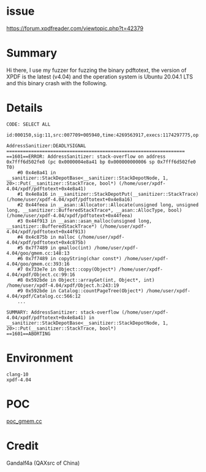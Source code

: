 # issue
https://forum.xpdfreader.com/viewtopic.php?t=42379

# Summary
Hi there, I use my fuzzer for fuzzing the binary pdftotext, the version of XPDF is the latest (v4.04) and the operation system is Ubuntu 20.04.1 LTS and this binary crash with the following.

# Details
```
CODE: SELECT ALL

id:000150,sig:11,src:007709+005940,time:4269563917,execs:1174297775,op:splice,rep:32

AddressSanitizer:DEADLYSIGNAL
=================================================================
==1601==ERROR: AddressSanitizer: stack-overflow on address 0x7fff6d502fe8 (pc 0x0000004e8a41 bp 0x000000000006 sp 0x7fff6d502fe0 T0)
    #0 0x4e8a41 in __sanitizer::StackDepotBase<__sanitizer::StackDepotNode, 1, 20>::Put(__sanitizer::StackTrace, bool*) (/home/user/xpdf-4.04/xpdf/pdftotext+0x4e8a41)
    #1 0x4e8a16 in __sanitizer::StackDepotPut(__sanitizer::StackTrace) (/home/user/xpdf-4.04/xpdf/pdftotext+0x4e8a16)
    #2 0x44feea in __asan::Allocator::Allocate(unsigned long, unsigned long, __sanitizer::BufferedStackTrace*, __asan::AllocType, bool) (/home/user/xpdf-4.04/xpdf/pdftotext+0x44feea)
    #3 0x44f913 in __asan::asan_malloc(unsigned long, __sanitizer::BufferedStackTrace*) (/home/user/xpdf-4.04/xpdf/pdftotext+0x44f913)
    #4 0x4c875b in malloc (/home/user/xpdf-4.04/xpdf/pdftotext+0x4c875b)
    #5 0x7f7489 in gmalloc(int) /home/user/xpdf-4.04/goo/gmem.cc:148:13
    #6 0x7f7489 in copyString(char const*) /home/user/xpdf-4.04/goo/gmem.cc:393:16
    #7 0x733e7e in Object::copy(Object*) /home/user/xpdf-4.04/xpdf/Object.cc:99:16
    #8 0x592bde in Object::arrayGet(int, Object*, int) /home/user/xpdf-4.04/xpdf/Object.h:243:19
    #9 0x592bde in Catalog::countPageTree(Object*) /home/user/xpdf-4.04/xpdf/Catalog.cc:566:12
    ...

SUMMARY: AddressSanitizer: stack-overflow (/home/user/xpdf-4.04/xpdf/pdftotext+0x4e8a41) in __sanitizer::StackDepotBase<__sanitizer::StackDepotNode, 1, 20>::Put(__sanitizer::StackTrace, bool*)
==1601==ABORTING
```
# Environment
```Ubuntu 20.04.1 LTS (docker)
clang-10
xpdf-4.04
```
# POC
[poc_gmem.cc](https://github.com/gandalf4a/crash_report/blob/main/xpdfreader/pdftotext/poc_gmem.cc.zip)
# Credit
Gandalf4a (QAXsrc of China)
